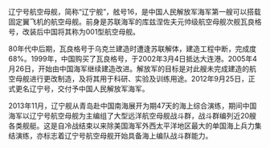 辽宁号航空母舰，简称“辽宁舰”，舷号16，是中国人民解放军海军第一艘可以搭载固定翼飞机的航空母舰。前身是苏联海军的库兹涅佐夫元帅级航空母舰次舰瓦良格号，改装后中国将其称为001型航空母舰。

80年代中后期，瓦良格号于乌克兰建造时遭逢苏联解体，建造工程中断，完成度68%。1999年，中国购买了瓦良格号，于2002年3月4日抵达大连港。2005年4月26日，开始由中国海军继续建造改进。解放军的目标是对此艘未完成建造的航空母舰进行更改制造，及将其用于科研、实验及训练用途。2012年9月25日，正式更名辽宁号，交付予中国人民解放军海军。 

2013年11月，辽宁舰从青岛赴中国南海展开为期47天的海上综合演练，期间中国海军以辽宁号航空母舰为主编组了大型远洋航空母舰战斗群，战斗群编列近20艘各类舰艇。这是自冷战结束以来除美国海军外西太平洋地区最大的单国海上兵力集结演练，亦标志着辽宁号航空母舰开始具备海上编队战斗群能力。